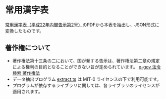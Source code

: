 # 常用漢字表

[常用漢字表（平成22年内閣告示第2号）](https://www.bunka.go.jp/kokugo_nihongo/sisaku/joho/joho/kijun/naikaku/kanji/)のPDFから本表を抽出し、JSON形式に変換したものです。

## 著作権について

- 著作権法第十三条の二において、国が発する告示は、著作権法第二章の規定による権利の目的となることができない旨が定められています。
[e-gov 法令検索 著作権法](https://elaws.e-gov.go.jp/document?lawid=345AC0000000048)
- データ抽出プログラム [extract.ts](extract.ts) は MIT-0 ライセンスの下で利用可能です。
- プログラムが依存するライブラリに関しては、各ライブラリのライセンスが適用されます。
